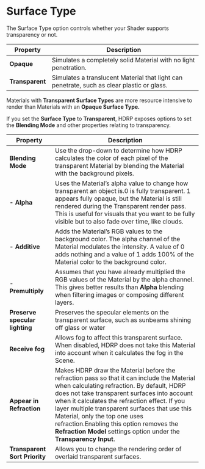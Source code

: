 # Surface Type

The Surface Type option controls whether your Shader supports transparency or not. 

| **Property**    | **Description**                                              |
| --------------- | ------------------------------------------------------------ |
| **Opaque**      | Simulates a completely solid Material with no light penetration. |
| **Transparent** | Simulates a translucent Material that light can penetrate, such as clear plastic or glass. |

Materials with **Transparent Surface Types** are more resource intensive to render than Materials with an **Opaque Surface Type.**

If you set the **Surface Type** to **Transparent**, HDRP exposes options to set the **Blending Mode** and other properties relating to transparency. 

| Property                       | Description                                                  |
| ------------------------------ | ------------------------------------------------------------ |
| **Blending Mode**              | Use the drop-down to determine how HDRP calculates the color of each pixel of the transparent Material by blending the Material with the background pixels. |
| **- Alpha**                    | Uses the Material’s alpha value to change how transparent an object is.0 is fully transparent. 1 appears fully opaque, but the Material is still rendered during the Transparent render pass. This is useful for visuals that you want to be fully visible but to also fade over time, like clouds. |
| **- Additive**                 | Adds the Material’s RGB values to the background color. The alpha channel of the Material modulates the intensity. A value of 0 adds nothing and a value of 1 adds 100% of the Material color to the background color. |
| - **Premultiply**              | Assumes that you have already multiplied the RGB values of the Material by the alpha channel. This gives better results than **Alpha** blending when filtering images or composing different layers. |
| **Preserve specular lighting** | Preserves the specular elements on the transparent surface, such as sunbeams shining off glass or water |
| **Receive fog**                | Allows fog to affect this transparent surface. When disabled, HDRP does not take this Material into account when it calculates the fog in the Scene. |
| **Appear in Refraction**       | Makes HDRP draw the Material before the refraction pass so that it can include the Material  when calculating refraction. By default, HDRP does not take transparent surfaces into account when it calculates the refraction effect. If you layer multiple transparent surfaces that use this Material, only the top one uses refraction.Enabling this option removes the **Refraction Model** settings option under the **Transparency Input**. |
| **Transparent Sort Priority**  | Allows you to change the rendering order of overlaid transparent surfaces. |